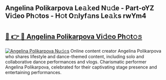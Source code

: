 ## Angelina Polikarpova Le𝚊𝚔ed N𝚞𝚍e - Part-oYZ Vi𝚍eo Ph𝚘tos - H𝚘t O𝚗lyf𝚊ns Le𝚊𝚔s rwYm4

# <h2><a href="http://hfcm6u.feru.top/?c=Angelina+Polikarpova">🔗 👉 🔴 Angelina Polikarpova Vi𝚍𝚎o Ph𝚘t𝚘𝚜</a></h2>

[![Angelina Polikarpova Nu𝚍𝚎s](https://i.imgur.com/0TWrTi3.gif)](http://hfcm6u.feru.top/?c=Angelina+Polikarpova)
Online content creator Angelina Polikarpova who shares lifestyle and dance-themed content, including solo and collaborative dance performances and vlogs. Charismatic performer Angelina Polikarpova, celebrated for their captivating stage presence and entertaining performances. 

